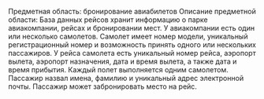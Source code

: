 Предметная область: бронирование авиабилетов 
Описание предметной области:
База данных рейсов хранит информацию о парке авиакомпании, рейсах и бронировании мест. 
У авиакомпании есть один или несколько самолетов. Самолет имеет номер модели, уникальный
регистрационный номер и возможность принять одного или нескольких пассажиров. У рейса самолета 
есть уникальный номер рейса, аэропорт вылета, аэропорт назначения, дата и время вылета, 
а также дата и время прибытия. Каждый полет выполняется одним самолетом. Пассажир назвал имена,
фамилию и уникальный адрес электронной почты. Пассажир может забронировать место на рейс.

